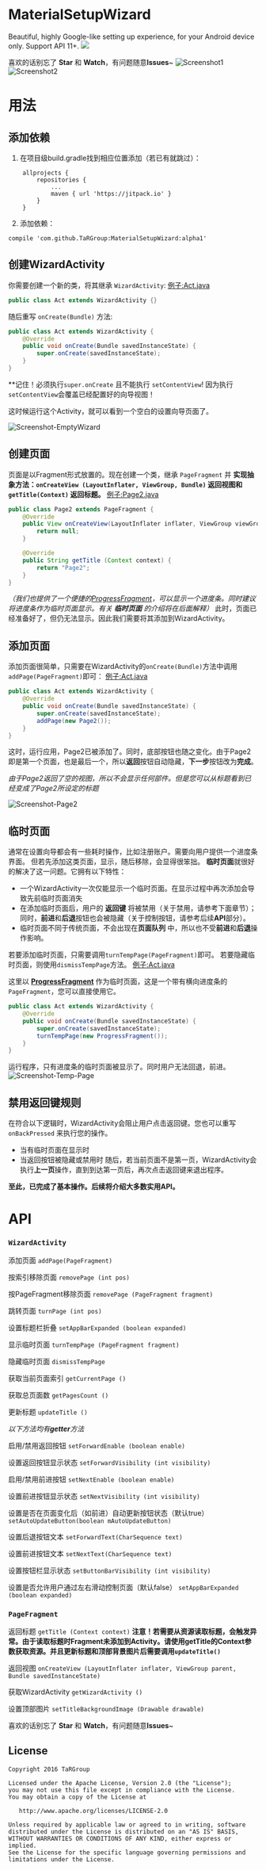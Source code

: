 # MaterialSetupWizard
Beautiful, highly Google-like setting up experience, for your Android device only.
Support API 11+.
[![](https://jitpack.io/v/TaRGroup/MaterialSetupWizard.svg)](https://jitpack.io/#TaRGroup/MaterialSetupWizard)

喜欢的话别忘了 **Star** 和 **Watch**，有问题随意**Issues**~
![Screenshot1](https://raw.githubusercontent.com/TaRGroup/MaterialSetupWizard/master/image/screenshot-1-device-2017-01-18-131830.png)![Screenshot2](https://raw.githubusercontent.com/TaRGroup/MaterialSetupWizard/master/image/screenshot-2-photo6339210114027857836.jpg)

# 用法
## 添加依赖
1. 在项目级build.gradle找到相应位置添加（若已有就跳过）：
```grooxy
	allprojects {
		repositories {
			...
			maven { url 'https://jitpack.io' }
		}
	}
```
2. 添加依赖：
```grooxy
compile 'com.github.TaRGroup:MaterialSetupWizard:alpha1'
```
## 创建WizardActivity
你需要创建一个新的类，将其继承 `WizardActivity`:
[例子:Act.java](https://github.com/TaRGroup/MaterialSetupWizard/blob/master/app/src/main/java/kh/android/materialsetupwizard/Act.java)
```java
public class Act extends WizardActivity {}
```
随后重写 `onCreate(Bundle)` 方法:
```Java
public class Act extends WizardActivity {
    @Override
    public void onCreate(Bundle savedInstanceState) {
        super.onCreate(savedInstanceState);
    }
}
```
**记住！必须执行`super.onCreate` 且不能执行 `setContentView`!
因为执行`setContentView`会覆盖已经配置好的向导视图！

这时候运行这个Activity，就可以看到一个空白的设置向导页面了。

![Screenshot-EmptyWizard](https://raw.githubusercontent.com/TaRGroup/MaterialSetupWizard/master/image/screenshot-1-device-2017-01-18-131830.png)

## 创建页面
页面是以Fragment形式放置的。现在创建一个类，继承 `PageFragment` 并
**实现抽象方法：`onCreateView (LayoutInflater, ViewGroup, Bundle)` 返回视图和
`getTitle(Context)` 返回标题。**
[例子:Page2.java](https://github.com/TaRGroup/MaterialSetupWizard/blob/master/app/src/main/java/kh/android/materialsetupwizard/Page2.java)

```Java
public class Page2 extends PageFragment {
    @Override
    public View onCreateView(LayoutInflater inflater, ViewGroup viewGroup, Bundle bundle) {
        return null;
    }

    @Override
    public String getTitle (Context context) {
        return "Page2";
    }
}
```

_（我们也提供了一个便捷的[ProgressFragment](https://github.com/TaRGroup/MaterialSetupWizard/blob/master/materialwizard/src/main/java/kh/android/materialwizard/ProgressFragment.java)，可以显示一个进度条。同时建议将进度条作为临时页面显示。有关 **临时页面** 的介绍将在后面解释）_
此时，页面已经准备好了，但仍无法显示。因此我们需要将其添加到WizardActivity。

## 添加页面
添加页面很简单，只需要在WizardActivity的`onCreate(Bundle)`方法中调用`addPage(PageFragment)`即可：
[例子:Act.java](https://github.com/TaRGroup/MaterialSetupWizard/blob/master/app/src/main/java/kh/android/materialsetupwizard/Act.java)

```Java
public class Act extends WizardActivity {
    @Override
    public void onCreate(Bundle savedInstanceState) {
        super.onCreate(savedInstanceState);
        addPage(new Page2());
    }
}
```

这时，运行应用，Page2已被添加了。同时，底部按钮也随之变化。由于Page2即是第一个页面，也是最后一个，所以**返回**按钮自动隐藏，**下一步**按钮改为**完成**。

_由于Page2返回了空的视图，所以不会显示任何部件。但是您可以从标题看到已经变成了Page2所设定的标题_

![Screenshot-Page2](https://raw.githubusercontent.com/TaRGroup/MaterialSetupWizard/master/image/page-2-device-2017-01-18-133204.png)

## 临时页面
通常在设置向导都会有一些耗时操作，比如注册账户。需要向用户提供一个进度条界面。
但若先添加这类页面，显示，随后移除，会显得很笨拙。
**临时页面**就很好的解决了这一问题。它拥有以下特性：

* 一个WizardActivity一次仅能显示一个临时页面。在显示过程中再次添加会导致先前临时页面消失
* 在添加临时页面后，用户的 **返回键** 将被禁用（关于禁用，请参考下面章节）；同时，**前进**和**后退**按钮也会被隐藏（关于控制按钮，请参考后续**API**部分）。
* 临时页面不同于传统页面，不会出现在**页面队列** 中，所以也不受**前进**和**后退**操作影响。

若要添加临时页面，只需要调用`turnTempPage(PageFragment)`即可。
若要隐藏临时页面，则使用`dismissTempPage`方法。
[例子:Act.java](https://github.com/TaRGroup/MaterialSetupWizard/blob/master/app/src/main/java/kh/android/materialsetupwizard/Act.java)

这里以 **[ProgressFragment](https://github.com/TaRGroup/MaterialSetupWizard/blob/master/materialwizard/src/main/java/kh/android/materialwizard/ProgressFragment.java)**
作为临时页面，这是一个带有横向进度条的`PageFragment`，您可以直接使用它。

```Java
public class Act extends WizardActivity {
    @Override
    public void onCreate(Bundle savedInstanceState) {
        super.onCreate(savedInstanceState);
        turnTempPage(new ProgressFragment());
    }
}
```
运行程序，只有进度条的临时页面被显示了。同时用户无法回退，前进。
![Screenshot-Temp-Page](https://raw.githubusercontent.com/TaRGroup/MaterialSetupWizard/master/image/tenp-pagedevice-2017-01-18-135052.png)

## 禁用返回键规则
在符合以下逻辑时，WizardActivity会阻止用户点击返回键。您也可以重写`onBackPressed` 来执行您的操作。
* 当有临时页面在显示时
* 当返回按钮被隐藏或禁用时
随后，若当前页面不是第一页，WizardActivity会执行**上一页**操作，直到到达第一页后，再次点击返回键来退出程序。

**至此，已完成了基本操作。后续将介绍大多数实用API。**

# API
### `WizardActivity`

添加页面 `addPage(PageFragment)`

按索引移除页面 `removePage (int pos)`

按PageFragment移除页面 `removePage (PageFragment fragment)`

跳转页面 `turnPage (int pos)`

设置标题栏折叠 `setAppBarExpanded (boolean expanded)`

显示临时页面 `turnTempPage (PageFragment fragment)`

隐藏临时页面 `dismissTempPage`

获取当前页面索引 `getCurrentPage ()`

获取总页面数 `getPagesCount ()`

更新标题 `updateTitle ()`

_以下方法均有**getter**方法_

启用/禁用返回按钮 `setForwardEnable (boolean enable)`

设置返回按钮显示状态 `setForwardVisibility (int visibility)`

启用/禁用前进按钮 `setNextEnable (boolean enable)`

设置前进按钮显示状态 `setNextVisibility (int visibility)`

设置是否在页面变化后（如前进）自动更新按钮状态（默认true）`setAutoUpdateButton(boolean mAutoUpdateButton)`

设置后退按钮文本 `setForwardText(CharSequence text)`

设置前进按钮文本 `setNextText(CharSequence text)`

设置按钮栏显示状态 `setButtonBarVisibility (int visibility)`

设置是否允许用户通过左右滑动控制页面（默认false） `setAppBarExpanded (boolean expanded)`

### `PageFragment`

返回标题 `getTitle (Context context)`
**注意！若需要从资源读取标题，会触发异常。由于读取标题时Fragment未添加到Activity。请使用getTitle的Context参数获取资源。并且更新标题和顶部背景图片后需要调用`updateTitle()`**

返回视图 `onCreateView (LayoutInflater inflater, ViewGroup parent, Bundle savedInstanceState)`

获取WizardActivity `getWizardActivity ()`

设置顶部图片 `setTitleBackgroundImage (Drawable drawable)`


喜欢的话别忘了 **Star** 和 **Watch**，有问题随意**Issues**~
## License

    Copyright 2016 TaRGroup

    Licensed under the Apache License, Version 2.0 (the "License");
    you may not use this file except in compliance with the License.
    You may obtain a copy of the License at

       http://www.apache.org/licenses/LICENSE-2.0

    Unless required by applicable law or agreed to in writing, software
    distributed under the License is distributed on an "AS IS" BASIS,
    WITHOUT WARRANTIES OR CONDITIONS OF ANY KIND, either express or implied.
    See the License for the specific language governing permissions and
    limitations under the License.
